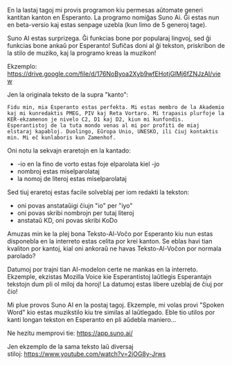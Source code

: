 En la lastaj tagoj mi provis programon kiu permesas aŭtomate generi kantitan kanton en Esperanto. La programo nomiĝas Suno Ai. Ĝi estas nun en beta-versio kaj estas senpage uzebla (kun limo de 5 generoj tage).

Suno AI estas surprizega. Ĝi funkcias bone por popularaj lingvoj, sed ĝi funkcias bone ankaŭ por Esperanto! Sufiĉas doni al ĝi tekston, priskribon de la stilo de muziko, kaj la programo kreas la muzikon!

Ekzemplo: https://drive.google.com/file/d/176NoByoa2Xyb9wfEHotjGlMj6fZNJzAI/view

Jen la originala teksto de la supra "kanto":
```
Fidu min, mia Esperanto estas perfekta. Mi estas membro de la Akademio kaj mi kunredaktis PMEG, PIV kaj Reta Vortaro. Mi trapasis plurfoje la KER-ekzamenon je nivelo C2, D1 kaj D2, kiun mi kunfondis. Esperantistoj de la tuta mondo venas al mi por profiti de miaj elstaraj kapabloj. Duolingo, Eŭropa Unio, UNESKO, ili ĉiuj kontaktis min. Mi eĉ kunlaboris kun Zamenhof.
```

Oni notu la sekvajn eraretojn en la kantado:
- -io en la fino de vorto estas foje elparolata kiel -jo
- nombroj estas miselparolataj
- la nomoj de literoj estas miselparolataj 

Sed tiuj eraretoj estas facile solveblaj per iom redakti la tekston:
- oni povas anstataŭigi ĉiujn "io" per "iyo"
- oni povas skribi nombrojn per tutaj literoj
- anstataŭ KD, oni povas skribi KoDo

Amuzas min ke la plej bona Teksto-Al-Voĉo por Esperanto kiu nun estas disponebla en la interreto estas celita por krei kanton. Se eblas havi tian kvaliton por kantoj, kial oni ankoraŭ ne havas Teksto-Al-Voĉon por normala parolado?

Datumoj por trajni tian AI-modelon certe ne mankas en la interreto. Ekzemple, ekzistas Mozilla Voice kie Esperantistoj laŭtlegis Esperantajn tekstojn dum pli ol miloj da horoj! La datumoj estas libere uzeblaj de ĉiuj por ĉio!

Mi plue provos Suno AI en la postaj tagoj. Ekzemple, mi volas provi "Spoken Word" kio estas muzikstilo kiu tre similas al laŭtlegado. Eble tio utilos por kanti longan tekston en Esperanto en pli aŭdebla maniero...

Ne hezitu memprovi tie: https://app.suno.ai/

Jen ekzemplo de la sama teksto laŭ diversaj stiloj: https://www.youtube.com/watch?v=2jOG8y-Jrws